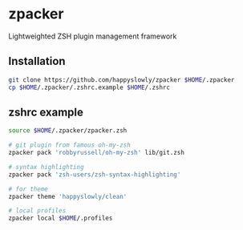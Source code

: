 # zpacker

Lightweighted ZSH plugin management framework

## Installation

```zsh
git clone https://github.com/happyslowly/zpacker $HOME/.zpacker
cp $HOME/.zpacker/.zshrc.example $HOME/.zshrc
```

## zshrc example

```zsh
source $HOME/.zpacker/zpacker.zsh

# git plugin from famous oh-my-zsh
zpacker pack 'robbyrussell/oh-my-zsh' lib/git.zsh

# syntax highlighting
zpacker pack 'zsh-users/zsh-syntax-highlighting' 

# for theme
zpacker theme 'happyslowly/clean'

# local profiles
zpacker local $HOME/.profiles 
```
